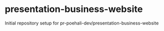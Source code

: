# presentation-business-website

Initial repository setup for pr-poehali-dev/presentation-business-website